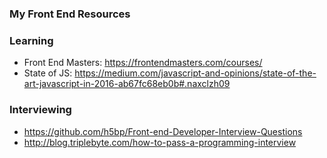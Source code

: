 ### My Front End Resources

### Learning

- Front End Masters: https://frontendmasters.com/courses/
- State of JS: https://medium.com/javascript-and-opinions/state-of-the-art-javascript-in-2016-ab67fc68eb0b#.naxclzh09

### Interviewing

- https://github.com/h5bp/Front-end-Developer-Interview-Questions
- http://blog.triplebyte.com/how-to-pass-a-programming-interview



